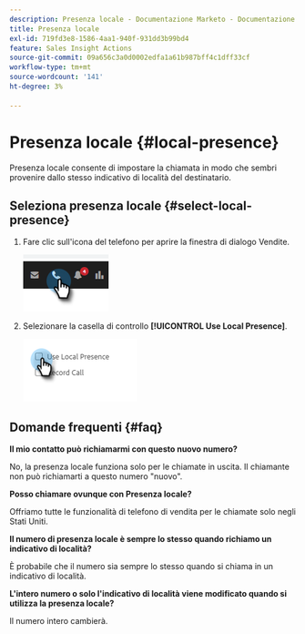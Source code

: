 ```yaml
---
description: Presenza locale - Documentazione Marketo - Documentazione del prodotto
title: Presenza locale
exl-id: 719fd3e8-1586-4aa1-940f-931dd3b99bd4
feature: Sales Insight Actions
source-git-commit: 09a656c3a0d0002edfa1a61b987bff4c1dff33cf
workflow-type: tm+mt
source-wordcount: '141'
ht-degree: 3%

---
```


# Presenza locale {#local-presence}

Presenza locale consente di impostare la chiamata in modo che sembri provenire dallo stesso indicativo di località del destinatario.

## Seleziona presenza locale {#select-local-presence}

1. Fare clic sull&#39;icona del telefono per aprire la finestra di dialogo Vendite.

   ![](assets/local-presence-1.png)

1. Selezionare la casella di controllo **[!UICONTROL Use Local Presence]**.

   ![](assets/local-presence-2.png)

## Domande frequenti {#faq}

**Il mio contatto può richiamarmi con questo nuovo numero?**

No, la presenza locale funziona solo per le chiamate in uscita. Il chiamante non può richiamarti a questo numero &quot;nuovo&quot;.

**Posso chiamare ovunque con Presenza locale?**

Offriamo tutte le funzionalità di telefono di vendita per le chiamate solo negli Stati Uniti.

**Il numero di presenza locale è sempre lo stesso quando richiamo un indicativo di località?**

È probabile che il numero sia sempre lo stesso quando si chiama in un indicativo di località.

**L&#39;intero numero o solo l&#39;indicativo di località viene modificato quando si utilizza la presenza locale?**

Il numero intero cambierà.
